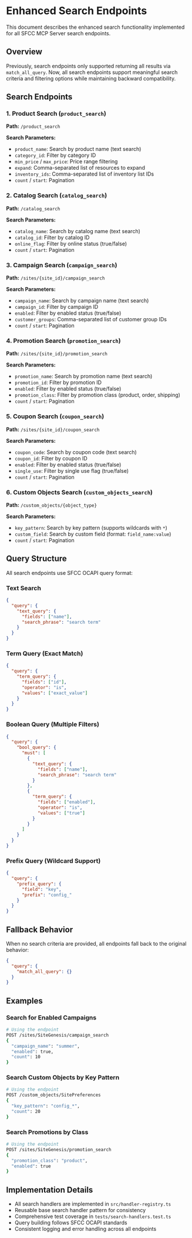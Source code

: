 # Enhanced Search Endpoints

This document describes the enhanced search functionality implemented for all SFCC MCP Server search endpoints.

## Overview

Previously, search endpoints only supported returning all results via `match_all_query`. Now, all search endpoints support meaningful search criteria and filtering options while maintaining backward compatibility.

## Search Endpoints

### 1. Product Search (`product_search`)
**Path:** `/product_search`

**Search Parameters:**
- `product_name`: Search by product name (text search)
- `category_id`: Filter by category ID
- `min_price` / `max_price`: Price range filtering
- `expand`: Comma-separated list of resources to expand
- `inventory_ids`: Comma-separated list of inventory list IDs
- `count` / `start`: Pagination

### 2. Catalog Search (`catalog_search`)
**Path:** `/catalog_search`

**Search Parameters:**
- `catalog_name`: Search by catalog name (text search)
- `catalog_id`: Filter by catalog ID
- `online_flag`: Filter by online status (true/false)
- `count` / `start`: Pagination

### 3. Campaign Search (`campaign_search`)
**Path:** `/sites/{site_id}/campaign_search`

**Search Parameters:**
- `campaign_name`: Search by campaign name (text search)
- `campaign_id`: Filter by campaign ID
- `enabled`: Filter by enabled status (true/false)
- `customer_groups`: Comma-separated list of customer group IDs
- `count` / `start`: Pagination

### 4. Promotion Search (`promotion_search`)
**Path:** `/sites/{site_id}/promotion_search`

**Search Parameters:**
- `promotion_name`: Search by promotion name (text search)
- `promotion_id`: Filter by promotion ID
- `enabled`: Filter by enabled status (true/false)
- `promotion_class`: Filter by promotion class (product, order, shipping)
- `count` / `start`: Pagination

### 5. Coupon Search (`coupon_search`)
**Path:** `/sites/{site_id}/coupon_search`

**Search Parameters:**
- `coupon_code`: Search by coupon code (text search)
- `coupon_id`: Filter by coupon ID
- `enabled`: Filter by enabled status (true/false)
- `single_use`: Filter by single use flag (true/false)
- `count` / `start`: Pagination

### 6. Custom Objects Search (`custom_objects_search`)
**Path:** `/custom_objects/{object_type}`

**Search Parameters:**
- `key_pattern`: Search by key pattern (supports wildcards with `*`)
- `custom_field`: Search by custom field (format: `field_name:value`)
- `count` / `start`: Pagination

## Query Structure

All search endpoints use SFCC OCAPI query format:

### Text Search
```json
{
  "query": {
    "text_query": {
      "fields": ["name"],
      "search_phrase": "search term"
    }
  }
}
```

### Term Query (Exact Match)
```json
{
  "query": {
    "term_query": {
      "fields": ["id"],
      "operator": "is",
      "values": ["exact_value"]
    }
  }
}
```

### Boolean Query (Multiple Filters)
```json
{
  "query": {
    "bool_query": {
      "must": [
        {
          "text_query": {
            "fields": ["name"],
            "search_phrase": "search term"
          }
        },
        {
          "term_query": {
            "fields": ["enabled"],
            "operator": "is",
            "values": ["true"]
          }
        }
      ]
    }
  }
}
```

### Prefix Query (Wildcard Support)
```json
{
  "query": {
    "prefix_query": {
      "field": "key",
      "prefix": "config_"
    }
  }
}
```

## Fallback Behavior

When no search criteria are provided, all endpoints fall back to the original behavior:

```json
{
  "query": {
    "match_all_query": {}
  }
}
```

## Examples

### Search for Enabled Campaigns
```bash
# Using the endpoint
POST /sites/SiteGenesis/campaign_search
{
  "campaign_name": "summer",
  "enabled": true,
  "count": 10
}
```

### Search Custom Objects by Key Pattern
```bash
# Using the endpoint
POST /custom_objects/SitePreferences
{
  "key_pattern": "config_*",
  "count": 20
}
```

### Search Promotions by Class
```bash
# Using the endpoint
POST /sites/SiteGenesis/promotion_search
{
  "promotion_class": "product",
  "enabled": true
}
```

## Implementation Details

- All search handlers are implemented in `src/handler-registry.ts`
- Reusable base search handler pattern for consistency
- Comprehensive test coverage in `tests/search-handlers.test.ts`
- Query building follows SFCC OCAPI standards
- Consistent logging and error handling across all endpoints